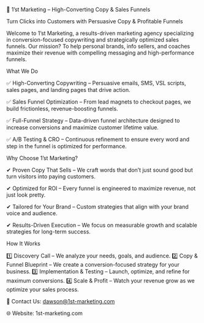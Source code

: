 🚀 1’st Marketing – High-Converting Copy & Sales Funnels

Turn Clicks into Customers with Persuasive Copy & Profitable Funnels

Welcome to 1’st Marketing, a results-driven marketing agency specializing in conversion-focused copywriting and strategically optimized sales funnels. Our mission? To help personal brands, info sellers, and coaches maximize their revenue with compelling messaging and high-performance funnels.

What We Do

✅ High-Converting Copywriting – Persuasive emails, SMS, VSL scripts, sales pages, and landing pages that drive action.

✅ Sales Funnel Optimization – From lead magnets to checkout pages, we build frictionless, revenue-boosting funnels.

✅ Full-Funnel Strategy – Data-driven funnel architecture designed to increase conversions and maximize customer lifetime value.

✅ A/B Testing & CRO – Continuous refinement to ensure every word and step in the funnel is optimized for performance.

Why Choose 1’st Marketing?

✔ Proven Copy That Sells – We craft words that don’t just sound good but turn visitors into paying customers.

✔ Optimized for ROI – Every funnel is engineered to maximize revenue, not just look pretty.

✔ Tailored for Your Brand – Custom strategies that align with your brand voice and audience.

✔ Results-Driven Execution – We focus on measurable growth and scalable strategies for long-term success.

How It Works

1️⃣ Discovery Call – We analyze your needs, goals, and audience.
2️⃣ Copy & Funnel Blueprint – We create a conversion-focused strategy for your business.
3️⃣ Implementation & Testing – Launch, optimize, and refine for maximum conversions.
4️⃣ Scale & Profit – Watch your revenue grow as we optimize your sales process.


📧 Contact Us: dawson@1st-marketing.com

🌐 Website: 1st-marketing.com